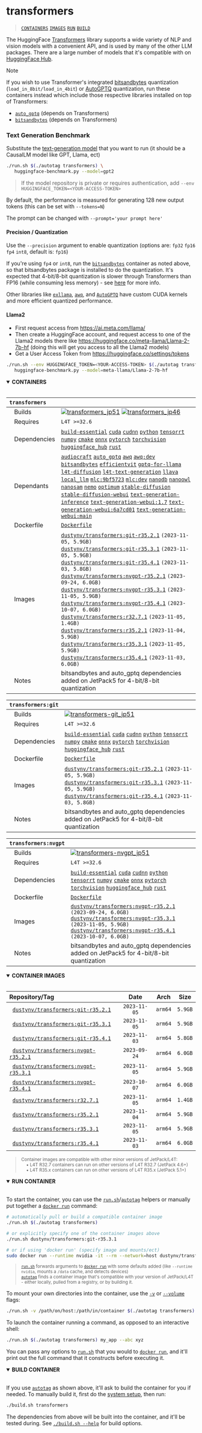 # transformers

> [`CONTAINERS`](#user-content-containers) [`IMAGES`](#user-content-images) [`RUN`](#user-content-run) [`BUILD`](#user-content-build)


The HuggingFace [Transformers](https://huggingface.co/docs/transformers/index) library supports a wide variety of NLP and vision models with a convenient API, and is used by many of the other LLM packages.  There are a large number of models that it's compatible with on [HuggingFace Hub](https://huggingface.co/models).

> [!NOTE]  
> If you wish to use Transformer's integrated [bitsandbytes](https://huggingface.co/docs/transformers/main_classes/quantization#bitsandbytes-integration) quantization (`load_in_8bit/load_in_4bit`) or [AutoGPTQ](https://huggingface.co/docs/transformers/main_classes/quantization#autogptq-integration) quantization, run these containers instead which include those respective libraries installed on top of Transformers:
>   * [`auto_gptq`](/packages/llm/auto_gptq) (depends on Transformers)
>   * [`bitsandbytes`](/packages/llm/bitsandbytes) (depends on Transformers)

### Text Generation Benchmark

Substitute the [text-generation model](https://huggingface.co/models?pipeline_tag=text-generation&sort=trending) that you want to run (it should be a CausalLM model like GPT, Llama, ect)

```bash
./run.sh $(./autotag transformers) \
   huggingface-benchmark.py --model=gpt2
```
> If the model repository is private or requires authentication, add `--env HUGGINGFACE_TOKEN=<YOUR-ACCESS-TOKEN>`

By default, the performance is measured for generating 128 new output tokens (this can be set with `--tokens=N`)

The prompt can be changed with `--prompt='your prompt here'`

#### Precision / Quantization

Use the `--precision` argument to enable quantization (options are: `fp32` `fp16` `fp4` `int8`, default is: `fp16`)

If you're using `fp4` or `int8`, run the [`bitsandbytes`](/packages/llm/bitsandbytes) container as noted above, so that bitsandbytes package is installed to do the quantization.  It's expected that 4-bit/8-bit quantization is slower through Transformers than FP16 (while consuming less memory) - see [here](https://huggingface.co/docs/transformers/main_classes/quantization) for more info.

Other libraries like [`exllama`](/packages/llm/exllama), [`awq`](/packages/llm/awq), and [`AutoGPTQ`](/packages/llm/auto-gptq) have custom CUDA kernels and more efficient quantized performance.

#### Llama2

* First request access from https://ai.meta.com/llama/
* Then create a HuggingFace account, and request access to one of the Llama2 models there like https://huggingface.co/meta-llama/Llama-2-7b-hf (doing this will get you access to all the Llama2 models)
* Get a User Access Token from https://huggingface.co/settings/tokens

```bash
./run.sh --env HUGGINGFACE_TOKEN=<YOUR-ACCESS-TOKEN> $(./autotag transformers) \
   huggingface-benchmark.py --model=meta-llama/Llama-2-7b-hf
```

<details open>
<summary><b><a id="containers">CONTAINERS</a></b></summary>
<br>

| **`transformers`** | |
| :-- | :-- |
| &nbsp;&nbsp;&nbsp;Builds | [![`transformers_jp51`](https://img.shields.io/github/actions/workflow/status/dusty-nv/jetson-containers/transformers_jp51.yml?label=transformers:jp51)](https://github.com/dusty-nv/jetson-containers/actions/workflows/transformers_jp51.yml) [![`transformers_jp46`](https://img.shields.io/github/actions/workflow/status/dusty-nv/jetson-containers/transformers_jp46.yml?label=transformers:jp46)](https://github.com/dusty-nv/jetson-containers/actions/workflows/transformers_jp46.yml) |
| &nbsp;&nbsp;&nbsp;Requires | `L4T >=32.6` |
| &nbsp;&nbsp;&nbsp;Dependencies | [`build-essential`](/packages/build-essential) [`cuda`](/packages/cuda/cuda) [`cudnn`](/packages/cuda/cudnn) [`python`](/packages/python) [`tensorrt`](/packages/tensorrt) [`numpy`](/packages/numpy) [`cmake`](/packages/cmake/cmake_pip) [`onnx`](/packages/onnx) [`pytorch`](/packages/pytorch) [`torchvision`](/packages/pytorch/torchvision) [`huggingface_hub`](/packages/llm/huggingface_hub) [`rust`](/packages/rust) |
| &nbsp;&nbsp;&nbsp;Dependants | [`audiocraft`](/packages/audio/audiocraft) [`auto_gptq`](/packages/llm/auto_gptq) [`awq`](/packages/llm/awq) [`awq:dev`](/packages/llm/awq) [`bitsandbytes`](/packages/llm/bitsandbytes) [`efficientvit`](/packages/vit/efficientvit) [`gptq-for-llama`](/packages/llm/gptq-for-llama) [`l4t-diffusion`](/packages/l4t/l4t-diffusion) [`l4t-text-generation`](/packages/l4t/l4t-text-generation) [`llava`](/packages/llm/llava) [`local_llm`](/packages/llm/local_llm) [`mlc:9bf5723`](/packages/llm/mlc) [`mlc:dev`](/packages/llm/mlc) [`nanodb`](/packages/vectordb/nanodb) [`nanoowl`](/packages/vit/nanoowl) [`nanosam`](/packages/vit/nanosam) [`nemo`](/packages/nemo) [`optimum`](/packages/llm/optimum) [`stable-diffusion`](/packages/diffusion/stable-diffusion) [`stable-diffusion-webui`](/packages/diffusion/stable-diffusion-webui) [`text-generation-inference`](/packages/llm/text-generation-inference) [`text-generation-webui:1.7`](/packages/llm/text-generation-webui) [`text-generation-webui:6a7cd01`](/packages/llm/text-generation-webui) [`text-generation-webui:main`](/packages/llm/text-generation-webui) |
| &nbsp;&nbsp;&nbsp;Dockerfile | [`Dockerfile`](Dockerfile) |
| &nbsp;&nbsp;&nbsp;Images | [`dustynv/transformers:git-r35.2.1`](https://hub.docker.com/r/dustynv/transformers/tags) `(2023-11-05, 5.9GB)`<br>[`dustynv/transformers:git-r35.3.1`](https://hub.docker.com/r/dustynv/transformers/tags) `(2023-11-05, 5.9GB)`<br>[`dustynv/transformers:git-r35.4.1`](https://hub.docker.com/r/dustynv/transformers/tags) `(2023-11-03, 5.8GB)`<br>[`dustynv/transformers:nvgpt-r35.2.1`](https://hub.docker.com/r/dustynv/transformers/tags) `(2023-09-24, 6.0GB)`<br>[`dustynv/transformers:nvgpt-r35.3.1`](https://hub.docker.com/r/dustynv/transformers/tags) `(2023-11-05, 5.9GB)`<br>[`dustynv/transformers:nvgpt-r35.4.1`](https://hub.docker.com/r/dustynv/transformers/tags) `(2023-10-07, 6.0GB)`<br>[`dustynv/transformers:r32.7.1`](https://hub.docker.com/r/dustynv/transformers/tags) `(2023-11-05, 1.4GB)`<br>[`dustynv/transformers:r35.2.1`](https://hub.docker.com/r/dustynv/transformers/tags) `(2023-11-04, 5.9GB)`<br>[`dustynv/transformers:r35.3.1`](https://hub.docker.com/r/dustynv/transformers/tags) `(2023-11-05, 5.9GB)`<br>[`dustynv/transformers:r35.4.1`](https://hub.docker.com/r/dustynv/transformers/tags) `(2023-11-03, 6.0GB)` |
| &nbsp;&nbsp;&nbsp;Notes | bitsandbytes and auto_gptq dependencies added on JetPack5 for 4-bit/8-bit quantization |

| **`transformers:git`** | |
| :-- | :-- |
| &nbsp;&nbsp;&nbsp;Builds | [![`transformers-git_jp51`](https://img.shields.io/github/actions/workflow/status/dusty-nv/jetson-containers/transformers-git_jp51.yml?label=transformers-git:jp51)](https://github.com/dusty-nv/jetson-containers/actions/workflows/transformers-git_jp51.yml) |
| &nbsp;&nbsp;&nbsp;Requires | `L4T >=32.6` |
| &nbsp;&nbsp;&nbsp;Dependencies | [`build-essential`](/packages/build-essential) [`cuda`](/packages/cuda/cuda) [`cudnn`](/packages/cuda/cudnn) [`python`](/packages/python) [`tensorrt`](/packages/tensorrt) [`numpy`](/packages/numpy) [`cmake`](/packages/cmake/cmake_pip) [`onnx`](/packages/onnx) [`pytorch`](/packages/pytorch) [`torchvision`](/packages/pytorch/torchvision) [`huggingface_hub`](/packages/llm/huggingface_hub) [`rust`](/packages/rust) |
| &nbsp;&nbsp;&nbsp;Dockerfile | [`Dockerfile`](Dockerfile) |
| &nbsp;&nbsp;&nbsp;Images | [`dustynv/transformers:git-r35.2.1`](https://hub.docker.com/r/dustynv/transformers/tags) `(2023-11-05, 5.9GB)`<br>[`dustynv/transformers:git-r35.3.1`](https://hub.docker.com/r/dustynv/transformers/tags) `(2023-11-05, 5.9GB)`<br>[`dustynv/transformers:git-r35.4.1`](https://hub.docker.com/r/dustynv/transformers/tags) `(2023-11-03, 5.8GB)` |
| &nbsp;&nbsp;&nbsp;Notes | bitsandbytes and auto_gptq dependencies added on JetPack5 for 4-bit/8-bit quantization |

| **`transformers:nvgpt`** | |
| :-- | :-- |
| &nbsp;&nbsp;&nbsp;Builds | [![`transformers-nvgpt_jp51`](https://img.shields.io/github/actions/workflow/status/dusty-nv/jetson-containers/transformers-nvgpt_jp51.yml?label=transformers-nvgpt:jp51)](https://github.com/dusty-nv/jetson-containers/actions/workflows/transformers-nvgpt_jp51.yml) |
| &nbsp;&nbsp;&nbsp;Requires | `L4T >=32.6` |
| &nbsp;&nbsp;&nbsp;Dependencies | [`build-essential`](/packages/build-essential) [`cuda`](/packages/cuda/cuda) [`cudnn`](/packages/cuda/cudnn) [`python`](/packages/python) [`tensorrt`](/packages/tensorrt) [`numpy`](/packages/numpy) [`cmake`](/packages/cmake/cmake_pip) [`onnx`](/packages/onnx) [`pytorch`](/packages/pytorch) [`torchvision`](/packages/pytorch/torchvision) [`huggingface_hub`](/packages/llm/huggingface_hub) [`rust`](/packages/rust) |
| &nbsp;&nbsp;&nbsp;Dockerfile | [`Dockerfile`](Dockerfile) |
| &nbsp;&nbsp;&nbsp;Images | [`dustynv/transformers:nvgpt-r35.2.1`](https://hub.docker.com/r/dustynv/transformers/tags) `(2023-09-24, 6.0GB)`<br>[`dustynv/transformers:nvgpt-r35.3.1`](https://hub.docker.com/r/dustynv/transformers/tags) `(2023-11-05, 5.9GB)`<br>[`dustynv/transformers:nvgpt-r35.4.1`](https://hub.docker.com/r/dustynv/transformers/tags) `(2023-10-07, 6.0GB)` |
| &nbsp;&nbsp;&nbsp;Notes | bitsandbytes and auto_gptq dependencies added on JetPack5 for 4-bit/8-bit quantization |

</details>

<details open>
<summary><b><a id="images">CONTAINER IMAGES</a></b></summary>
<br>

| Repository/Tag | Date | Arch | Size |
| :-- | :--: | :--: | :--: |
| &nbsp;&nbsp;[`dustynv/transformers:git-r35.2.1`](https://hub.docker.com/r/dustynv/transformers/tags) | `2023-11-05` | `arm64` | `5.9GB` |
| &nbsp;&nbsp;[`dustynv/transformers:git-r35.3.1`](https://hub.docker.com/r/dustynv/transformers/tags) | `2023-11-05` | `arm64` | `5.9GB` |
| &nbsp;&nbsp;[`dustynv/transformers:git-r35.4.1`](https://hub.docker.com/r/dustynv/transformers/tags) | `2023-11-03` | `arm64` | `5.8GB` |
| &nbsp;&nbsp;[`dustynv/transformers:nvgpt-r35.2.1`](https://hub.docker.com/r/dustynv/transformers/tags) | `2023-09-24` | `arm64` | `6.0GB` |
| &nbsp;&nbsp;[`dustynv/transformers:nvgpt-r35.3.1`](https://hub.docker.com/r/dustynv/transformers/tags) | `2023-11-05` | `arm64` | `5.9GB` |
| &nbsp;&nbsp;[`dustynv/transformers:nvgpt-r35.4.1`](https://hub.docker.com/r/dustynv/transformers/tags) | `2023-10-07` | `arm64` | `6.0GB` |
| &nbsp;&nbsp;[`dustynv/transformers:r32.7.1`](https://hub.docker.com/r/dustynv/transformers/tags) | `2023-11-05` | `arm64` | `1.4GB` |
| &nbsp;&nbsp;[`dustynv/transformers:r35.2.1`](https://hub.docker.com/r/dustynv/transformers/tags) | `2023-11-04` | `arm64` | `5.9GB` |
| &nbsp;&nbsp;[`dustynv/transformers:r35.3.1`](https://hub.docker.com/r/dustynv/transformers/tags) | `2023-11-05` | `arm64` | `5.9GB` |
| &nbsp;&nbsp;[`dustynv/transformers:r35.4.1`](https://hub.docker.com/r/dustynv/transformers/tags) | `2023-11-03` | `arm64` | `6.0GB` |

> <sub>Container images are compatible with other minor versions of JetPack/L4T:</sub><br>
> <sub>&nbsp;&nbsp;&nbsp;&nbsp;• L4T R32.7 containers can run on other versions of L4T R32.7 (JetPack 4.6+)</sub><br>
> <sub>&nbsp;&nbsp;&nbsp;&nbsp;• L4T R35.x containers can run on other versions of L4T R35.x (JetPack 5.1+)</sub><br>
</details>

<details open>
<summary><b><a id="run">RUN CONTAINER</a></b></summary>
<br>

To start the container, you can use the [`run.sh`](/docs/run.md)/[`autotag`](/docs/run.md#autotag) helpers or manually put together a [`docker run`](https://docs.docker.com/engine/reference/commandline/run/) command:
```bash
# automatically pull or build a compatible container image
./run.sh $(./autotag transformers)

# or explicitly specify one of the container images above
./run.sh dustynv/transformers:git-r35.3.1

# or if using 'docker run' (specify image and mounts/ect)
sudo docker run --runtime nvidia -it --rm --network=host dustynv/transformers:git-r35.3.1
```
> <sup>[`run.sh`](/docs/run.md) forwards arguments to [`docker run`](https://docs.docker.com/engine/reference/commandline/run/) with some defaults added (like `--runtime nvidia`, mounts a `/data` cache, and detects devices)</sup><br>
> <sup>[`autotag`](/docs/run.md#autotag) finds a container image that's compatible with your version of JetPack/L4T - either locally, pulled from a registry, or by building it.</sup>

To mount your own directories into the container, use the [`-v`](https://docs.docker.com/engine/reference/commandline/run/#volume) or [`--volume`](https://docs.docker.com/engine/reference/commandline/run/#volume) flags:
```bash
./run.sh -v /path/on/host:/path/in/container $(./autotag transformers)
```
To launch the container running a command, as opposed to an interactive shell:
```bash
./run.sh $(./autotag transformers) my_app --abc xyz
```
You can pass any options to [`run.sh`](/docs/run.md) that you would to [`docker run`](https://docs.docker.com/engine/reference/commandline/run/), and it'll print out the full command that it constructs before executing it.
</details>
<details open>
<summary><b><a id="build">BUILD CONTAINER</b></summary>
<br>

If you use [`autotag`](/docs/run.md#autotag) as shown above, it'll ask to build the container for you if needed.  To manually build it, first do the [system setup](/docs/setup.md), then run:
```bash
./build.sh transformers
```
The dependencies from above will be built into the container, and it'll be tested during.  See [`./build.sh --help`](/jetson_containers/build.py) for build options.
</details>
